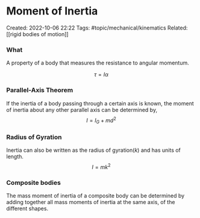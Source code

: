 # Moment of Inertia
Created: 2022-10-06 22:22 
Tags: #topic/mechanical/kinematics
Related: [[rigid bodies of motion]]

### What
A property of a body that measures the resistance to angular momentum.

$$\tau = I \alpha$$


### Parallel-Axis Theorem
If the inertia of a body passing through a certain axis is known, the moment of inertia about any other parallel axis can be determined by,
$$I = I_G + md^2$$

### Radius of Gyration
Inertia can also be written as the radius of gyration($k$) and has units of length.
$$I = mk^2$$

### Composite bodies
The mass moment of inertia of a composite body can be determined by adding together all mass moments of inertia at the same axis, of the different shapes.
